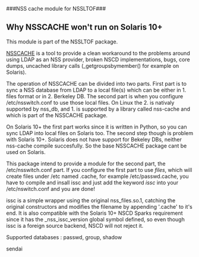 ###NSS cache module for NSSLTOF###

## Why NSSCACHE won't run on Solaris 10+ ##

This module is part of the NSSLTOF package.

[NSSCACHE](https://code.google.com/p/nsscache) is a tool 
to provide a clean workaround to the problems around using LDAP as an NSS
provider, broken NSCD implementations, bugs, core dumps, uncached
library calls (_getgroupsbymember() for example on Solaris).

The operation of NSSCACHE can be divided into two parts. First part is
to sync a NSS database from LDAP to a local file(s) which can be either
in 1. files format or in 2. Berkeley DB. The second part is when you
configure /etc/nsswitch.conf to use those local files. On Linux the 2.
is nativaly supported by nss_db, and 1. is supported by a library
called nss-cache and which is part of the NSSCACHE package.

On Solaris 10+ the first part works since it is written in Python, so
you can sync LDAP into local files on Solaris too. The second step
though is problem with Solaris 10+. Solaris does not have support for
Bekeley DBs, neither nss-cache compile succesfully. So the base
NSSCACHE package cant be used on Solaris.

This package intend to provide a module for the second part, the
/etc/nsswitch.conf part. If you configure the first part to use
*files*, which will create files under /etc named <db>.cache, for
example /etc/passwd.cache, you have to compile and insall issc and just
add the keyword *issc* into your /etc/nswitch.conf and you are done!

issc is a simple wrapper using the original nss_files.so.1, catching
the original constructors and modifies the filename by appending
'.cache' to it's end. It is also compatible with the Solaris 10+ NSCD
Sparks requirement since it has the _nss_issc_version global symbol
defined, so even though issc is a foreign source backend, NSCD will not
reject it.


Supported databases : passwd, group, shadow

sendai
